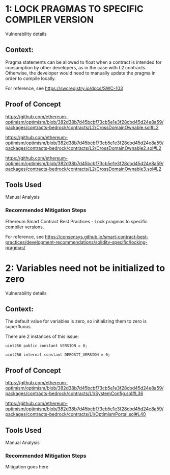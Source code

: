 # 1: LOCK PRAGMAS TO SPECIFIC COMPILER VERSION

Vulnerability details

## Context:

Pragma statements can be allowed to float when a contract is intended for consumption by other developers, as in the case with L2 contracts. Otherwise, the developer would need to manually update the pragma in order to compile locally.

For reference, see https://swcregistry.io/docs/SWC-103


## Proof of Concept

https://github.com/ethereum-optimism/optimism/blob/382d38b7d45bcbf73cb5e1e3f28cbd45d24e8a59/packages/contracts-bedrock/contracts/L2/CrossDomainOwnable.sol#L2

https://github.com/ethereum-optimism/optimism/blob/382d38b7d45bcbf73cb5e1e3f28cbd45d24e8a59/packages/contracts-bedrock/contracts/L2/CrossDomainOwnable2.sol#L2

https://github.com/ethereum-optimism/optimism/blob/382d38b7d45bcbf73cb5e1e3f28cbd45d24e8a59/packages/contracts-bedrock/contracts/L2/CrossDomainOwnable3.sol#L2

## Tools Used

Manual Analysis

### Recommended Mitigation Steps

Ethereum Smart Contract Best Practices - Lock pragmas to specific compiler versions. 

For reference, see https://consensys.github.io/smart-contract-best-practices/development-recommendations/solidity-specific/locking-pragmas/

# 2: Variables need not be initialized to zero

Vulnerability details

## Context:

The default value for variables is zero, so initializing them to zero is superfluous.

There are 2 instances of this issue:

    uint256 public constant VERSION = 0;

    uint256 internal constant DEPOSIT_VERSION = 0;

## Proof of Concept

https://github.com/ethereum-optimism/optimism/blob/382d38b7d45bcbf73cb5e1e3f28cbd45d24e8a59/packages/contracts-bedrock/contracts/L1/SystemConfig.sol#L36

https://github.com/ethereum-optimism/optimism/blob/382d38b7d45bcbf73cb5e1e3f28cbd45d24e8a59/packages/contracts-bedrock/contracts/L1/OptimismPortal.sol#L40

## Tools Used

Manual Analysis

### Recommended Mitigation Steps

Mitigation goes here
